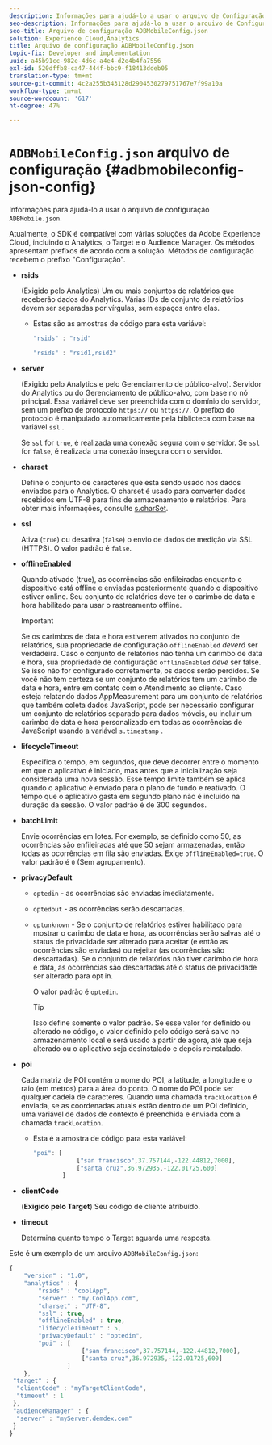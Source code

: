 ```yaml
---
description: Informações para ajudá-lo a usar o arquivo de Configuração JSON do ADBMobile.
seo-description: Informações para ajudá-lo a usar o arquivo de Configuração JSON do ADBMobile.
seo-title: Arquivo de configuração ADBMobileConfig.json
solution: Experience Cloud,Analytics
title: Arquivo de configuração ADBMobileConfig.json
topic-fix: Developer and implementation
uuid: a45b91cc-982e-4d6c-a4e4-d2e4b4fa7556
exl-id: 520dffb8-ca47-444f-bbc9-f18413ddeb05
translation-type: tm+mt
source-git-commit: 4c2a255b343128d2904530279751767e7f99a10a
workflow-type: tm+mt
source-wordcount: '617'
ht-degree: 47%

---
```


# `ADBMobileConfig.json` arquivo de configuração  {#adbmobileconfig-json-config}

Informações para ajudá-lo a usar o arquivo de configuração `ADBMobile.json`.

Atualmente, o SDK é compatível com várias soluções da Adobe Experience Cloud, incluindo o Analytics, o Target e o Audience Manager. Os métodos apresentam prefixos de acordo com a solução. Métodos de configuração recebem o prefixo &quot;Configuração&quot;.

* **rsids**

   (Exigido pelo Analytics) Um ou mais conjuntos de relatórios que receberão dados do Analytics. Várias IDs de conjunto de relatórios devem ser separadas por vírgulas, sem espaços entre elas.

   * Estas são as amostras de código para esta variável:

      ```js
      "rsids" : "rsid"
      ```

      ```js
      "rsids" : "rsid1,rsid2"
      ```

* **server**

   (Exigido pelo Analytics e pelo Gerenciamento de público-alvo). Servidor do Analytics ou do Gerenciamento de público-alvo, com base no nó principal. Essa variável deve ser preenchida com o domínio do servidor, sem um prefixo de protocolo `https://` ou `https://`. O prefixo do protocolo é manipulado automaticamente pela biblioteca com base na variável `ssl` .

   Se `ssl` for `true`, é realizada uma conexão segura com o servidor. Se `ssl` for `false`, é realizada uma conexão insegura com o servidor.

* **charset**

   Define o conjunto de caracteres que está sendo usado nos dados enviados para o Analytics. O charset é usado para converter dados recebidos em UTF-8 para fins de armazenamento e relatórios. Para obter mais informações, consulte [s.charSet](https://docs.adobe.com/content/help/pt-BR/analytics/implementation/vars/config-vars/charset.html).

* **ssl**

   Ativa (`true`) ou desativa (`false`) o envio de dados de medição via SSL (HTTPS). O valor padrão é `false`.

* **offlineEnabled**

   Quando ativado (true), as ocorrências são enfileiradas enquanto o dispositivo está offline e enviadas posteriormente quando o dispositivo estiver online. Seu conjunto de relatórios deve ter o carimbo de data e hora habilitado para usar o rastreamento offline.

   >[!IMPORTANT]
   >
   >Se os carimbos de data e hora estiverem ativados no conjunto de relatórios, sua propriedade de configuração `offlineEnabled` *deverá* ser verdadeira. Caso o conjunto de relatórios não tenha um carimbo de data e hora, sua propriedade de configuração `offlineEnabled` *deve* ser false. Se isso não for configurado corretamente, os dados serão perdidos. Se você não tem certeza se um conjunto de relatórios tem um carimbo de data e hora,   entre em contato com o   Atendimento ao cliente. Caso esteja relatando dados AppMeasurement para um conjunto de relatórios que também coleta dados JavaScript, pode ser necessário configurar um conjunto de relatórios separado para dados móveis, ou incluir um carimbo de data e hora personalizado em todas as ocorrências de JavaScript usando a variável `s.timestamp` .

* **lifecycleTimeout**

   Especifica o tempo, em segundos, que deve decorrer entre o momento em que o aplicativo é iniciado, mas antes que a inicialização seja considerada uma nova sessão. Esse tempo limite também se aplica quando o aplicativo é enviado para o plano de fundo e reativado. O tempo que o aplicativo gasta em segundo plano não é incluído na duração da sessão. O valor padrão é de 300 segundos.

* **batchLimit**

   Envie ocorrências em lotes. Por exemplo, se definido como 50, as ocorrências são enfileiradas até que 50 sejam armazenadas, então todas as ocorrências em fila são enviadas. Exige `offlineEnabled=true`. O valor padrão é `0` (Sem agrupamento).

* **privacyDefault**

   * `optedin` - as ocorrências são enviadas imediatamente.
   * `optedout` - as ocorrências serão descartadas.
   * `optunknown` - Se o conjunto de relatórios estiver habilitado para mostrar o carimbo de data e hora, as ocorrências serão salvas até o status de privacidade ser alterado para aceitar (e então as ocorrências são enviadas) ou rejeitar (as ocorrências são descartadas). Se o conjunto de relatórios não tiver carimbo de hora e data, as ocorrências são descartadas até o status de privacidade ser alterado para opt in.

      O valor padrão é `optedin`.

      >[!TIP]
      >
      >Isso define somente o valor padrão. Se esse valor for definido ou alterado no código, o valor definido pelo código será salvo no armazenamento local e será usado a partir de agora, até que seja alterado ou o aplicativo seja desinstalado e depois reinstalado.

* **poi**

   Cada matriz de POI contém o nome do POI, a latitude, a longitude e o raio (em metros) para a área do ponto. O nome do POI pode ser qualquer cadeia de caracteres. Quando uma chamada `trackLocation` é enviada, se as coordenadas atuais estão dentro de um POI definido, uma variável de dados de contexto é preenchida e enviada com a chamada `trackLocation`.

   * Esta é a amostra de código para esta variável:

      ```js
      "poi": [
                  ["san francisco",37.757144,-122.44812,7000], 
                  ["santa cruz",36.972935,-122.01725,600] 
              ]
      ```

* **clientCode**

   (**Exigido pelo Target**) Seu código de cliente atribuído.

* **timeout**

   Determina quanto tempo o Target aguarda uma resposta.

Este é um exemplo de um arquivo `ADBMobileConfig.json`:

```js
{ 
    "version" : "1.0", 
    "analytics" : { 
        "rsids" : "coolApp", 
        "server" : "my.CoolApp.com", 
        "charset" : "UTF-8", 
        "ssl" : true, 
        "offlineEnabled" : true, 
        "lifecycleTimeout" : 5, 
        "privacyDefault" : "optedin", 
        "poi" : [ 
                    ["san francisco",37.757144,-122.44812,7000], 
                    ["santa cruz",36.972935,-122.01725,600] 
                ] 
    }, 
 "target" : { 
  "clientCode" : "myTargetClientCode", 
  "timeout" : 1 
 }, 
 "audienceManager" : { 
  "server" : "myServer.demdex.com" 
 } 
}
```
